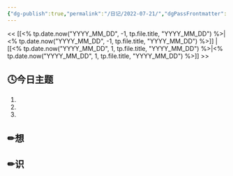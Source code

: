 ```yaml
---
{"dg-publish":true,"permalink":"/日记/2022-07-21/","dgPassFrontmatter":true}
---
```


<< [[<% tp.date.now("YYYY_MM_DD", -1, tp.file.title, "YYYY_MM_DD") %>\|<% tp.date.now("YYYY_MM_DD", -1, tp.file.title, "YYYY_MM_DD") %>]] | [[<% tp.date.now("YYYY_MM_DD", 1, tp.file.title, "YYYY_MM_DD") %>\|<% tp.date.now("YYYY_MM_DD", 1, tp.file.title, "YYYY_MM_DD") %>]] >>
## 🕓今日主题
1. 
2. 
3. 

## ✏想

## ✏识